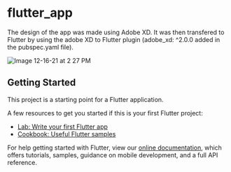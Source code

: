 # flutter_app

The design of the app was made using Adobe XD. It was then transfered to Flutter by using the adobe XD to Flutter plugin (adobe_xd: ^2.0.0 added in the pubspec.yaml file).

![Image 12-16-21 at 2 27 PM](https://user-images.githubusercontent.com/63469819/146382828-256d482f-bdcd-4bcd-9584-483fa104927d.jpg)


## Getting Started

This project is a starting point for a Flutter application.

A few resources to get you started if this is your first Flutter project:

- [Lab: Write your first Flutter app](https://flutter.dev/docs/get-started/codelab)
- [Cookbook: Useful Flutter samples](https://flutter.dev/docs/cookbook)

For help getting started with Flutter, view our
[online documentation](https://flutter.dev/docs), which offers tutorials,
samples, guidance on mobile development, and a full API reference.
